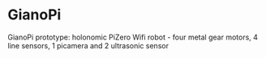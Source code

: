 # GianoPi
GianoPi prototype: holonomic PiZero Wifi robot - four metal gear motors, 4 line sensors, 1 picamera and 2 ultrasonic sensor
